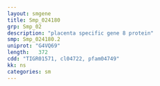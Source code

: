 ```yaml
---
layout: smgene
title: Smp_024180
grp: Smp_02
description: "placenta specific gene 8 protein"
smp: Smp_024180.2
uniprot: "G4VQ69"
length:   372
cdd: "TIGR01571, cl04722, pfam04749"
kk: ns
categories: sm
---
```

